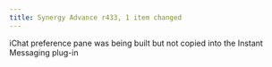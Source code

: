 ```yaml
---
title: Synergy Advance r433, 1 item changed
---
```


iChat preference pane was being built but not copied into the Instant Messaging plug-in
